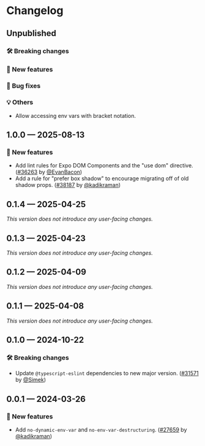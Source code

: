 # Changelog

## Unpublished

### 🛠 Breaking changes

### 🎉 New features

### 🐛 Bug fixes

### 💡 Others
- Allow accessing env vars with bracket notation.

## 1.0.0 — 2025-08-13

### 🎉 New features

- Add lint rules for Expo DOM Components and the "use dom" directive. ([#36263](https://github.com/expo/expo/pull/36263) by [@EvanBacon](https://github.com/EvanBacon))
- Add a rule for "prefer box shadow" to encourage migrating off of old shadow props. ([#38187](https://github.com/expo/expo/pull/38187) by [@kadikraman](https://github.com/kadikraman))

## 0.1.4 — 2025-04-25

_This version does not introduce any user-facing changes._

## 0.1.3 — 2025-04-23

_This version does not introduce any user-facing changes._

## 0.1.2 — 2025-04-09

_This version does not introduce any user-facing changes._

## 0.1.1 — 2025-04-08

_This version does not introduce any user-facing changes._

## 0.1.0 — 2024-10-22

### 🛠 Breaking changes

- Update `@typescript-eslint` dependencies to new major version. ([#31571](https://github.com/expo/expo/pull/31571) by [@Simek](https://github.com/Simek))

## 0.0.1 — 2024-03-26

### 🎉 New features

- Add `no-dynamic-env-var` and `no-env-var-destructuring`. ([#27659](https://github.com/expo/expo/pull/27659) by [@kadikraman](https://github.com/kadikraman))
